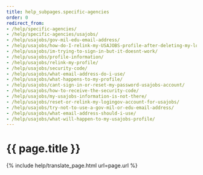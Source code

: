 ```yaml
---
title: help_subpages.specific-agencies
order: 0
redirect_from:
- /help/specific-agencies/
- /help/specific-agencies/usajobs/
- /help/usajobs/gov-mil-edu-email-address/
- /help/usajobs/how-do-I-relink-my-USAJOBS-profile-after-deleting-my-login-account/
- /help/usajobs/im-trying-to-sign-in-but-it-doesnt-work/
- /help/usajobs/profile-information/
- /help/usajobs/relink-my-profile/
- /help/usajobs/security-code/
- /help/usajobs/what-email-address-do-i-use/
- /help/usajobs/what-happens-to-my-profile/
- /help/usajobs/cant-sign-in-or-reset-my-password-usajobs-account/
- /help/usajobs/how-to-receive-the-security-code/
- /help/usajobs/my-usajobs-information-is-not-there/
- /help/usajobs/reset-or-relink-my-logingov-account-for-usajobs/
- /help/usajobs/try-not-to-use-a-gov-mil-or-edu-email-address/
- /help/usajobs/what-email-address-should-i-use/
- /help/usajobs/what-will-happen-to-my-usajobs-profile/
---
```

# {{ page.title }}

{% include help/translate_page.html url=page.url %}
